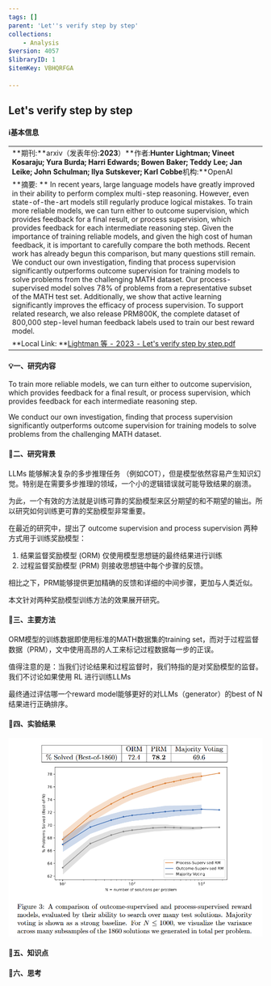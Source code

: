 ```yaml
---
tags: []
parent: 'Let''s verify step by step'
collections:
    - Analysis
$version: 4057
$libraryID: 1
$itemKey: VBHQRFGA

---
```

## Let's verify step by step

#### ℹ️基本信息

|                                                                                                                                                                                                                                                                                                                                                                                                                                                                                                                                                                                                                                                                                                                                                                                                                                                                                                                                                                                                                                                                                                                                                                                                                                         |
| --------------------------------------------------------------------------------------------------------------------------------------------------------------------------------------------------------------------------------------------------------------------------------------------------------------------------------------------------------------------------------------------------------------------------------------------------------------------------------------------------------------------------------------------------------------------------------------------------------------------------------------------------------------------------------------------------------------------------------------------------------------------------------------------------------------------------------------------------------------------------------------------------------------------------------------------------------------------------------------------------------------------------------------------------------------------------------------------------------------------------------------------------------------------------------------------------------------------------------------- |
| \*\*期刊:\*\*arxiv（发表年份:**2023**）\*\*作者:**Hunter Lightman; Vineet Kosaraju; Yura Burda; Harri Edwards; Bowen Baker; Teddy Lee; Jan Leike; John Schulman; Ilya Sutskever; Karl Cobbe**机构:\*\*OpenAI                                                                                                                                                                                                                                                                                                                                                                                                                                                                                                                                                                                                                                                                                                                                                                                                                                                                                                                                                                                                                                        |
| \*\*摘要: \*\* In recent years, large language models have greatly improved in their ability to perform complex multi-step reasoning. However, even state-of-the-art models still regularly produce logical mistakes. To train more reliable models, we can turn either to outcome supervision, which provides feedback for a final result, or process supervision, which provides feedback for each intermediate reasoning step. Given the importance of training reliable models, and given the high cost of human feedback, it is important to carefully compare the both methods. Recent work has already begun this comparison, but many questions still remain. We conduct our own investigation, finding that process supervision significantly outperforms outcome supervision for training models to solve problems from the challenging MATH dataset. Our process-supervised model solves 78% of problems from a representative subset of the MATH test set. Additionally, we show that active learning significantly improves the efficacy of process supervision. To support related research, we also release PRM800K, the complete dataset of 800,000 step-level human feedback labels used to train our best reward model. |
| \*\*Local Link: \*\*[Lightman 等 - 2023 - Let's verify step by step.pdf](zotero://open-pdf/0_997C3THU)                                                                                                                                                                                                                                                                                                                                                                                                                                                                                                                                                                                                                                                                                                                                                                                                                                                                                                                                                                                                                                                                                                                                   |

#### 💡一、研究内容

To train more reliable models, we can turn either to outcome supervision, which provides feedback for a final result, or process supervision, which provides feedback for each intermediate reasoning step.

We conduct our own investigation, finding that process supervision significantly outperforms outcome supervision for training models to solve problems from the challenging MATH dataset.

#### 📜二、研究背景

LLMs 能够解决复杂的多步推理任务 （例如COT），但是模型依然容易产生知识幻觉。特别是在需要多步推理的领域，一个小的逻辑错误就可能导致结果的崩溃。

为此，一个有效的方法就是训练可靠的奖励模型来区分期望的和不期望的输出。所以研究如何训练更可靠的奖励模型非常重要。

在最近的研究中，提出了 outcome supervision and process supervision 两种方式用于训练奖励模型：

1.  结果监督奖励模型 (ORM) 仅使用模型思想链的最终结果进行训练
2.  过程监督奖励模型 (PRM) 则接收思想链中每个步骤的反馈。

相比之下，PRM能够提供更加精确的反馈和详细的中间步骤，更加与人类近似。

本文针对两种奖励模型训练方法的效果展开研究。

#### 🔬三、主要方法

ORM模型的训练数据即使用标准的MATH数据集的training set，而对于过程监督数据（PRM），文中使用高昂的人工来标记过程数据每一步的正误。

值得注意的是：当我们讨论结果和过程监督时，我们特指的是对奖励模型的监督。我们不讨论如果使用 RL 进行训练LLMs

最终通过评估哪一个reward model能够更好的对LLMs（generator）的best of N 结果进行正确排序。

#### 🚩四、实验结果

![\<img alt="image-20241013165024187" data-attachment-key="ZC944KBN" width="1001" height="778" src="attachments/ZC944KBN.png" ztype="zimage">](attachments/ZC944KBN.png)

#### 📌五、知识点

#### 🔬六、思考
